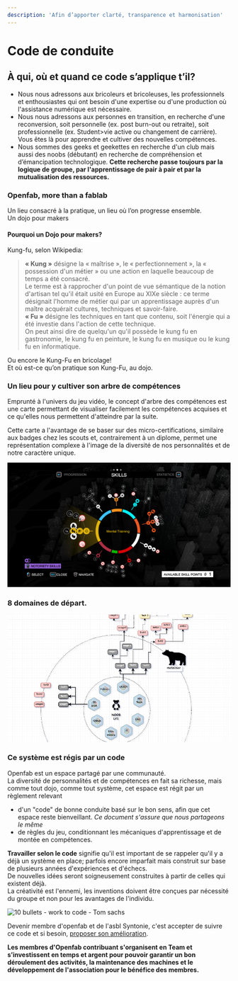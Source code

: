 ```yaml
---
description: 'Afin d’apporter clarté, transparence et harmonisation'
---
```


# Code de conduite

## **À qui, où et quand ce code s’applique t’il?**

* Nous nous adressons aux bricoleurs et bricoleuses, les professionnels et enthousiastes qui ont besoin d'une expertise ou d'une production où l'assistance numérique est nécessaire.
* Nous nous adressons aux personnes en transition, en recherche d'une reconversion, soit personnelle \(ex. post burn-out ou retraite\), soit professionnelle \(ex. Student&gt;vie active ou changement de carrière\). Vous êtes là pour apprendre et cultiver des nouvelles compétences.
* Nous sommes des geeks et geekettes en recherche d'un club mais aussi des noobs \(débutant\) en recherche de compréhension et d’émancipation technologique.  **Cette recherche passe toujours par la logique de groupe, par l'apprentissage de pair à pair et par la mutualisation des ressources.**

### **Openfab, more than a fablab**

Un lieu consacré à la pratique, un lieu où l’on progresse ensemble.  
Un dojo pour makers

#### **Pourquoi un Dojo pour makers?**

Kung-fu, selon Wikipedia: 

> **« Kung »** désigne la « maîtrise », le « perfectionnement », la « possession d'un métier » ou une action en laquelle beaucoup de temps a été consacré.  
> Le terme est à rapprocher d'un point de vue sémantique de la notion d'artisan tel qu'il était usité en Europe au XIXe siècle : ce terme désignait l'homme de métier qui par un apprentissage auprès d'un maître acquérait cultures, techniques et savoir-faire.  
> **« Fu »** désigne les techniques en tant que contenu, soit l'énergie qui a été investie dans l'action de cette technique.  
> On peut ainsi dire de quelqu'un qu'il possède le kung fu en gastronomie, le kung fu en peinture, le kung fu en musique ou le kung fu en informatique.

Ou encore le Kung-Fu en bricolage!  
Et où est-ce qu’on pratique son Kung-Fu, au dojo. 

### Un lieu pour y cultiver son arbre de compétences

Emprunté à l'univers du jeu vidéo, le concept d'arbre des compétences est une carte permettant de visualiser facilement les compétences acquises et ce qu'elles nous permettent d'atteindre par la suite. 

Cette carte a l'avantage de se baser sur des micro-certifications, similaire aux badges chez les scouts et, contrairement à un diplome, permet une représentation complexe à l'image de la diversité de nos personnalités et de notre caractère unique.  

![watch dogs \(video game\) : progression &amp; skill wheel](../../.gitbook/assets/image%20%2818%29.png)

### 8 domaines de départ. 

![Work in progress - levelUp Openfab](../../.gitbook/assets/image%20%2810%29.png)

### Ce système est régis par un code

Openfab est un espace partagé par une communauté.   
La diversité de personnalités et de compétences en fait sa richesse, mais comme tout dojo, comme tout système, cet espace est régit par un règlement relevant 

* d'un "code" de bonne conduite basé sur le bon sens, afin que cet espace reste bienveillant.  _Ce document s'assure que nous partageons le même_
* de règles du jeu, conditionnant les mécaniques d'apprentissage et de montée en compétences. 

**Travailler selon le code** signifie qu'il est important de se rappeler qu'il y a déjà un système en place; parfois encore imparfait mais construit sur base de plusieurs années d'expériences et d'échecs.  
De nouvelles idées seront soigneusement construites à partir de celles qui existent déjà.   
La créativité est l'ennemi, les inventions doivent être conçues par nécessité du groupe et non pour les avantages de l'individu.

![10 bullets - work to code - Tom sachs](https://lh5.googleusercontent.com/-PL-7YCW0E0MrGTLUWMTm7mylnhI2jNNfDa3XAgXzctowRjHwzVMF-OVAn_APj_lWTfci8djysqaP8ZTBcbbfdluwu15qBHORRQ3G7CUomVAHztBMsZdtR9UlDZSQoygW5hMyLQ5)

Devenir membre d'openfab et de l'asbl Syntonie, c'est accepter de suivre ce code et si besoin, [proposer son amélioration](../../github/101-github/102-issues.md). 

**Les membres d'Openfab contribuant s'organisent en Team et s’investissent en temps et argent pour pouvoir garantir un bon déroulement des activités, la maintenance des machines et le développement de l'association pour le bénéfice des membres.** 

